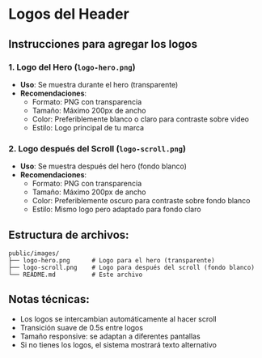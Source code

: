 # Logos del Header

## Instrucciones para agregar los logos

### 1. Logo del Hero (`logo-hero.png`)

- **Uso**: Se muestra durante el hero (transparente)
- **Recomendaciones**:
  - Formato: PNG con transparencia
  - Tamaño: Máximo 200px de ancho
  - Color: Preferiblemente blanco o claro para contraste sobre video
  - Estilo: Logo principal de tu marca

### 2. Logo después del Scroll (`logo-scroll.png`)

- **Uso**: Se muestra después del hero (fondo blanco)
- **Recomendaciones**:
  - Formato: PNG con transparencia
  - Tamaño: Máximo 200px de ancho
  - Color: Preferiblemente oscuro para contraste sobre fondo blanco
  - Estilo: Mismo logo pero adaptado para fondo claro

## Estructura de archivos:

```
public/images/
├── logo-hero.png      # Logo para el hero (transparente)
├── logo-scroll.png    # Logo para después del scroll (fondo blanco)
└── README.md          # Este archivo
```

## Notas técnicas:

- Los logos se intercambian automáticamente al hacer scroll
- Transición suave de 0.5s entre logos
- Tamaño responsive: se adaptan a diferentes pantallas
- Si no tienes los logos, el sistema mostrará texto alternativo
